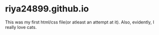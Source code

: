 # riya24899.github.io
This was my first html/css file(or atleast an attempt at it). Also, evidently, I really love cats.
